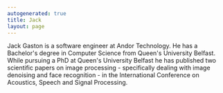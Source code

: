 ```yaml
---
autogenerated: true
title: Jack
layout: page
---
```


Jack Gaston is a software engineer at Andor Technology. He has a
Bachelor's degree in Computer Science from Queen's University Belfast.
While pursuing a PhD at Queen's University Belfast he has published two
scientific papers on image processing - specifically dealing with image
denoising and face recognition - in the International Conference on
Acoustics, Speech and Signal Processing.

